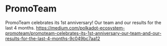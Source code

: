 # PromoTeam
PromoTeam celebrates its 1st anniversary! Our team and our results for the last 4 months.
https://medium.com/polkadot-ecosystem-promoteam/promoteam-celebrates-its-1st-anniversary-our-team-and-our-results-for-the-last-4-months-9c049bc7aa12
